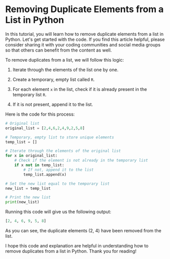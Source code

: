 # Removing Duplicate Elements from a List in Python

In this tutorial, you will learn how to remove duplicate elements from a list in Python. Let's get started with the code. If you find this article helpful, please consider sharing it with your coding communities and social media groups so that others can benefit from the content as well.

To remove duplicates from a list, we will follow this logic:

1.  Iterate through the elements of the list one by one.
    
2.  Create a temporary, empty list called `R`.
    
3.  For each element `x` in the list, check if it is already present in the temporary list `R`.
    
4.  If it is not present, append it to the list.
    

Here is the code for this process:

```python
# Original list
original_list = [2,4,6,2,4,9,2,5,8]

# Temporary, empty list to store unique elements
temp_list = []

# Iterate through the elements of the original list
for x in original_list:
    # Check if the element is not already in the temporary list
    if x not in temp_list:
        # If not, append it to the list
        temp_list.append(x)

# Set the new list equal to the temporary list
new_list = temp_list

# Print the new list
print(new_list)
```

Running this code will give us the following output:

```python
[2, 4, 6, 9, 5, 8]
```

As you can see, the duplicate elements (2, 4) have been removed from the list.

I hope this code and explanation are helpful in understanding how to remove duplicates from a list in Python. Thank you for reading!